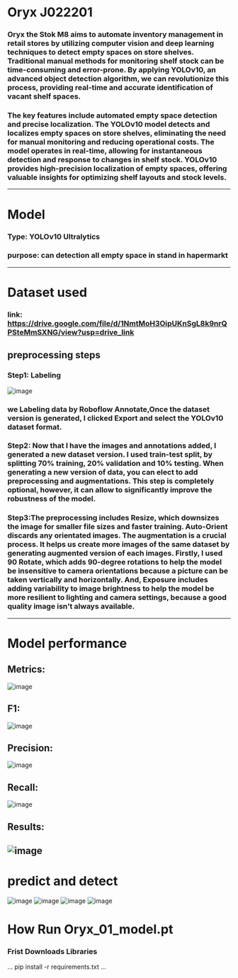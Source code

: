 # Oryx J022201
### Oryx the Stok M8 aims to automate inventory management in retail stores by utilizing computer vision and deep learning techniques to detect empty spaces on store shelves. Traditional manual methods for monitoring shelf stock can be time-consuming and error-prone. By applying YOLOv10, an advanced object detection algorithm, we can revolutionize this process, providing real-time and accurate identification of vacant shelf spaces.

### The key features include automated empty space detection and precise localization. The YOLOv10 model detects and localizes empty spaces on store shelves, eliminating the need for manual monitoring and reducing operational costs. The model operates in real-time, allowing for instantaneous detection and response to changes in shelf stock. YOLOv10 provides high-precision localization of empty spaces, offering valuable insights for optimizing shelf layouts and stock levels.
-------------------------------------------------------------------------------------------------------------------------------------------------------------------------------------------------------------------------------------------------------------
# Model 
### Type: YOLOv10 Ultralytics
### purpose: can detection all empty space in stand in hapermarkt 
-------------------------------------------------------------------------------------------------------------------------------------------------------------------------------------------------------------------------------------------------------------
# Dataset used
### link: https://drive.google.com/file/d/1NmtMoH3OipUKnSgL8k9nrQPSteMmSXNG/view?usp=drive_link

## preprocessing steps
### Step1: Labeling
![image](https://github.com/user-attachments/assets/1557f9f8-6f17-48db-9ec0-eb5cfc240fa8)
### we Labeling data by  Roboflow Annotate,Once the dataset version is generated, I clicked Export and select the YOLOv10 dataset format.

### Step2: Now that I have the images and annotations added, I generated a new dataset version. I used train-test split, by splitting 70% training, 20% validation and 10% testing. When generating a new version of data, you can elect to add preprocessing and augmentations. This step is completely optional, however, it can allow to significantly improve the robustness of the model.

### Step3:The preprocessing includes Resize, which downsizes the image for smaller file sizes and faster training. Auto-Orient discards any orientated images. The augmentation is a crucial process. It helps us create more images of the same dataset by generating augmented version of each images. Firstly, I used 90 Rotate, which adds 90-degree rotations to help the model be insensitive to camera orientations because a picture can be taken vertically and horizontally. And, Exposure includes adding variability to image brightness to help the model be more resilient to lighting and camera settings, because a good quality image isn't always available.
-------------------------------------------------------------------------------------------------------------------------------------------------------------------------------------------------------------------------------------------------------------
# Model performance
## Metrics:
![image](https://github.com/user-attachments/assets/63d1f544-a170-4dcb-8e6f-817694531eae)

## F1:
![image](https://github.com/user-attachments/assets/a1483877-4bd5-4ee8-9743-0e509d6162fb)

## Precision:
![image](https://github.com/user-attachments/assets/03a04329-2e6c-4a9e-80b5-4e6ee35e9089)

## Recall:
![image](https://github.com/user-attachments/assets/346791d8-8ca7-40a1-9a1e-6c32805a86d6)

## Results:
![image](https://github.com/user-attachments/assets/8d6a061b-53d6-4cb4-9847-8639aa7e6fea)
-------------------------------------------------------------------------------------------------------------------------------------------------------------------------------------------------------------------------------------------------------------
# predict and detect
![image](https://github.com/user-attachments/assets/e2111e6a-a725-4a33-beb4-35ea83ffab29)
![image](https://github.com/user-attachments/assets/10a0dd03-ada4-496f-9a78-6f50d48aef3b)
![image](https://github.com/user-attachments/assets/9500cd7a-ca9b-4194-a02d-21153e8ec537)
![image](https://github.com/user-attachments/assets/03646dcc-61b3-4f82-81c9-f8cdfaf041b9)

# How Run Oryx_01_model.pt
### Frist Downloads Libraries
...
pip install -r requirements.txt
...
